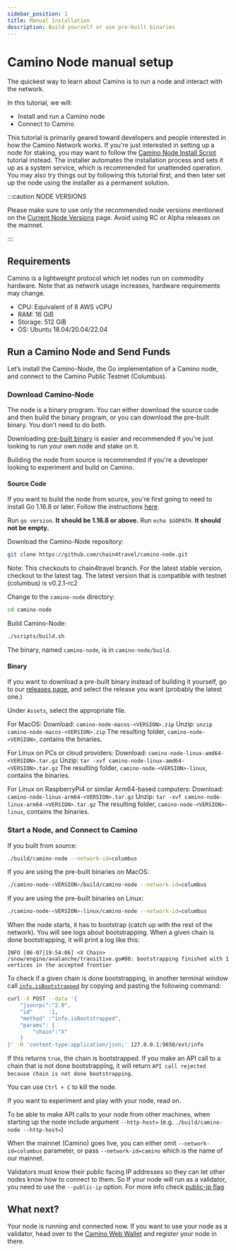 ```yaml
---
sidebar_position: 1
title: Manual Installation
description: Build yourself or use pre-built binaries
---
```


# Camino Node manual setup

The quickest way to learn about Camino is to run a node and interact with the network.

In this tutorial, we will:

- Install and run a Camino node
- Connect to Camino

This tutorial is primarily geared toward developers and people interested in how the Camino Network works. If you're just interested in setting up a node for staking, you may want to follow the [Camino Node Install Script](set-up-node-with-installer.md) tutorial instead. The installer automates the installation process and sets it up as a system service, which is recommended for unattended operation. You may also try things out by following this tutorial first, and then later set up the node using the installer as a permanent solution.

:::caution NODE VERSIONS

Please make sure to use only the recommended node versions mentioned on the [Current Node Versions](/validator-guides/current-node-versions) page. Avoid using RC or Alpha releases on the mainnet.

:::

## Requirements

Camino is a lightweight protocol which let nodes run on commodity hardware. Note that as network usage increases, hardware requirements may change.

- CPU: Equivalent of 8 AWS vCPU
- RAM: 16 GiB
- Storage: 512 GiB
- OS: Ubuntu 18.04/20.04/22.04

## Run a Camino Node and Send Funds

Let’s install the Camino-Node, the Go implementation of a Camino node, and connect to the Camino Public Testnet (Columbus).

### Download Camino-Node

The node is a binary program. You can either download the source code and then build the binary program, or you can download the pre-built binary. You don’t need to do both.

Downloading [pre-built binary](set-up-node-manual-installation.md#binary) is easier and recommended if you're just looking to run your own node and stake on it.

Building the node from source is recommended if you're a developer looking to experiment and build on Camino.

#### **Source Code**

If you want to build the node from source, you're first going to need to install Go 1.16.8 or later. Follow the instructions [here](https://golang.org/doc/install).

Run `go version`. **It should be 1.16.8 or above.** Run `echo $GOPATH`. **It should not be empty.**

Download the Camino-Node repository:

```sh
git clone https://github.com/chain4travel/camino-node.git
```

Note: This checkouts to chain4travel branch. For the latest stable version, checkout to the latest tag. The latest version that is compatible with testnet (columbus) is v0.2.1-rc2

Change to the `camino-node` directory:

```sh
cd camino-node
```

Build Camino-Node:

```sh
./scripts/build.sh
```

The binary, named `camino-node`, is in `camino-node/build`.

#### **Binary**

If you want to download a pre-built binary instead of building it yourself, go to our [releases page](https://github.com/chain4travel/camino-node/releases), and select the release you want (probably the latest one.)

Under `Assets`, select the appropriate file.

For MacOS: Download: `camino-node-macos-<VERSION>.zip`
Unzip: `unzip camino-node-macos-<VERSION>.zip` The resulting folder, `camino-node-<VERSION>`, contains the binaries.

For Linux on PCs or cloud providers: Download: `camino-node-linux-amd64-<VERSION>.tar.gz`
Unzip: `tar -xvf camino-node-linux-amd64-<VERSION>.tar.gz`
The resulting folder, `camino-node-<VERSION>-linux`, contains the binaries.

For Linux on RaspberryPi4 or similar Arm64-based computers: Download: `camino-node-linux-arm64-<VERSION>.tar.gz`
Unzip: `tar -xvf camino-node-linux-arm64-<VERSION>.tar.gz`
The resulting folder, `camino-node-<VERSION>-linux`, contains the binaries.

### Start a Node, and Connect to Camino

If you built from source:

```sh
./build/camino-node --network-id=columbus
```

If you are using the pre-built binaries on MacOS:

```sh
./camino-node-<VERSION>/build/camino-node --network-id=columbus
```

If you are using the pre-built binaries on Linux:

```sh
./camino-node-<VERSION>-linux/camino-node --network-id=columbus
```

When the node starts, it has to bootstrap (catch up with the rest of the network). You will see logs about bootstrapping. When a given chain is done bootstrapping, it will print a log like this:

`INFO [06-07|19:54:06] <X Chain> /snow/engine/avalanche/transitive.go#80: bootstrapping finished with 1 vertices in the accepted frontier`

To check if a given chain is done bootstrapping, in another terminal window call [`info.isBootstrapped`](/developer/apis/camino-node-apis/info.md#infoisbootstrapped) by copying and pasting the following command:

```sh
curl -X POST --data '{
    "jsonrpc":"2.0",
    "id"     :1,
    "method" :"info.isBootstrapped",
    "params": {
        "chain":"X"
    }
}' -H 'content-type:application/json;' 127.0.0.1:9650/ext/info
```

If this returns `true`, the chain is bootstrapped. If you make an API call to a chain that is not done bootstrapping, it will return `API call rejected because chain is not done bootstrapping`.

You can use `Ctrl + C` to kill the node.

If you want to experiment and play with your node, read on.

To be able to make API calls to your node from other machines, when starting up the node include argument `--http-host=` (e.g. `./build/camino-node --http-host=`)

When the mainnet (Camino) goes live, you can either omit `--network-id=columbus` parameter, or pass `--network-id=camino` which is the name of our mainnet.

Validators must know their public facing IP addresses so they can let other nodes know how to connect to them. So If your node will run as a validator, you need to use the `--public-ip` option. For more info check [public-ip flag](/camino-node/configuration#public-ip)

## What next?

Your node is running and connected now. If you want to use your node as a validator, head over to the [Camino Web Wallet](https://suite.camino.network/wallet) and register your node in there.
